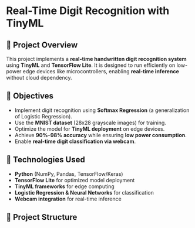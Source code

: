 # Real-Time Digit Recognition with TinyML    

## 📌 Project Overview  
This project implements a **real-time handwritten digit recognition system** using **TinyML** and **TensorFlow Lite**. It is designed to run efficiently on low-power edge devices like microcontrollers, enabling **real-time inference** without cloud dependency.  

## 🎯 Objectives  
- Implement digit recognition using **Softmax Regression** (a generalization of Logistic Regression).  
- Use the **MNIST dataset** (28x28 grayscale images) for training.  
- Optimize the model for **TinyML deployment** on edge devices.  
- Achieve **90%–98% accuracy** while ensuring **low power consumption**.  
- Enable **real-time digit classification via webcam**.  

## 🔧 Technologies Used  
- **Python** (NumPy, Pandas, TensorFlow/Keras)  
- **TensorFlow Lite** for optimized model deployment  
- **TinyML frameworks** for edge computing  
- **Logistic Regression & Neural Networks** for classification  
- **Webcam integration** for real-time inference  

## 📂 Project Structure  

